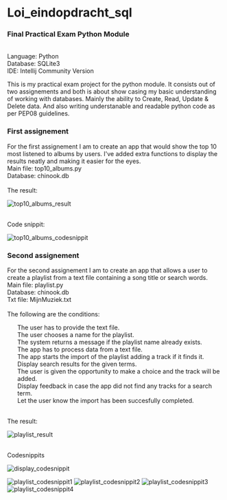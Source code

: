 # Loi_eindopdracht_sql
<h3>Final Practical Exam Python Module</h3>

</br>Language: Python
</br>Database: SQLite3
</br>IDE: Intellij Community Version

This is my practical exam project for the python module.
It consists out of two assignements and both is about show casing my basic understanding of working with databases.
Mainly the ability to Create, Read, Update & Delete data. And also writing understanable and readable python code as per PEP08 guidelines.

<h3>First assignement</h3>
For the first assignement I am to create an app that would show the top 10 most listened to albums by users. I've added extra functions to display the results neatly and making it easier for the eyes.
</br>Main file: top10_albums.py
</br>Database: chinook.db
</br>
</br>
The result:

![top10_albums_result](https://user-images.githubusercontent.com/101508384/188022838-5ce57887-dd73-4511-ba5d-34483f0cd3c1.png)

</br>
Code snippit:

![top10_albums_codesnippit](https://user-images.githubusercontent.com/101508384/188023317-146cfae9-9ec4-4d13-914a-3957d968cf51.png)
</br>

<h3>Second assignement</h3>
For the second assignement I am to create an app that allows a user to create a playlist from a text file containing a song title or search words. 
</br>Main file: playlist.py
</br>Database: chinook.db
</br>Txt file: MijnMuziek.txt
</br>
</br>The following are the conditions: <ul> The user has to provide the text file. 
</br>The user chooses a name for the playlist. 
</br>The system returns a message if the playlist name already exists.
</br>The app has to process data from a text file.
</br>The app starts the import of the playlist adding a track if it finds it. 
</br>Display search results for the given terms. 
</br>The user is given the opportunity to make a choice and the track will be added.
</br>Display feedback in case the app did not find any tracks for a search term.
</br>Let the user know the import has been succesfully completed.</ul> 
</br>
The result:

![playlist_result](https://user-images.githubusercontent.com/101508384/188025368-756f72e0-66f8-4066-a0ec-e4be668276d7.png)

</br>
Codesnippits

![display_codesnippit](https://user-images.githubusercontent.com/101508384/188026504-cc811e36-674b-4818-b583-78b80ef9d56f.png)

![playlist_codesnippit1](https://user-images.githubusercontent.com/101508384/188026025-36f16b47-f62b-41a6-a67b-07c860dbfa7c.png)
![playlist_codesnippit2](https://user-images.githubusercontent.com/101508384/188026026-3adaf1f4-d5d0-4951-8b4f-db865f7871fc.png)
![playlist_codesnippit3](https://user-images.githubusercontent.com/101508384/188026028-ba089a85-49ee-4d92-b42a-2bb28c2604a6.png)
![playlist_codesnippit4](https://user-images.githubusercontent.com/101508384/188026031-41b56ade-e165-41fc-8597-e46999227bc2.png)
